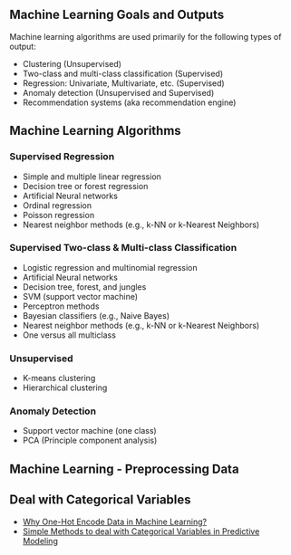 ## Machine Learning Goals and Outputs

Machine learning algorithms are used primarily for the following types of output:
- Clustering (Unsupervised)
- Two-class and multi-class classification (Supervised)
- Regression: Univariate, Multivariate, etc. (Supervised)
- Anomaly detection (Unsupervised and Supervised)
- Recommendation systems (aka recommendation engine)

## Machine Learning Algorithms
### Supervised Regression
- Simple and multiple linear regression
- Decision tree or forest regression
- Artificial Neural networks
- Ordinal regression
- Poisson regression
- Nearest neighbor methods (e.g., k-NN or k-Nearest Neighbors)
### Supervised Two-class & Multi-class Classification
- Logistic regression and multinomial regression
- Artificial Neural networks
- Decision tree, forest, and jungles
- SVM (support vector machine)
- Perceptron methods
- Bayesian classifiers (e.g., Naive Bayes)
- Nearest neighbor methods (e.g., k-NN or k-Nearest Neighbors)
- One versus all multiclass
### Unsupervised
- K-means clustering
- Hierarchical clustering
### Anomaly Detection
- Support vector machine (one class)
- PCA (Principle component analysis)

## Machine Learning - Preprocessing Data
## Deal with Categorical Variables
- [Why One-Hot Encode Data in Machine Learning?](https://machinelearningmastery.com/why-one-hot-encode-data-in-machine-learning/)
- [Simple Methods to deal with Categorical Variables in Predictive Modeling](https://www.analyticsvidhya.com/blog/2015/11/easy-methods-deal-categorical-variables-predictive-modeling/)
